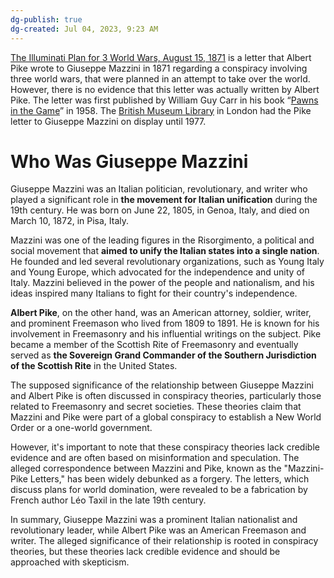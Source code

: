 ```yaml
---
dg-publish: true
dg-created: Jul 04, 2023, 9:23 AM
---
```


[The Illuminati Plan for 3 World Wars, August 15, 1871](https://ia601900.us.archive.org/16/items/albert-pike-letter-to-mazzini/Albert%20Pike%20Letter%20to%20Mazzini.pdf) is a letter that Albert Pike wrote to Giuseppe Mazzini in 1871 regarding a conspiracy involving three world wars, that were planned in an attempt to take over the world. However, there is no evidence that this letter was actually written by Albert Pike. The letter was first published by William Guy Carr in his book “[Pawns in the Game](https://freemasonry.bcy.ca/anti-masonry/pike_mazzini.html)” in 1958. The [British Museum Library](https://www.academia.edu/74355381/Albert_Pike_Letter_to_Mazzini) in London had the Pike letter to Giuseppe Mazzini on display until 1977.

# Who Was Giuseppe Mazzini

Giuseppe Mazzini was an Italian politician, revolutionary, and writer who played a significant role in **the movement for Italian unification** during the 19th century. He was born on June 22, 1805, in Genoa, Italy, and died on March 10, 1872, in Pisa, Italy.

Mazzini was one of the leading figures in the Risorgimento, a political and social movement that **aimed to unify the Italian states into a single nation**. He founded and led several revolutionary organizations, such as Young Italy and Young Europe, which advocated for the independence and unity of Italy. Mazzini believed in the power of the people and nationalism, and his ideas inspired many Italians to fight for their country's independence.

**Albert Pike**, on the other hand, was an American attorney, soldier, writer, and prominent Freemason who lived from 1809 to 1891. He is known for his involvement in Freemasonry and his influential writings on the subject. Pike became a member of the Scottish Rite of Freemasonry and eventually served as **the Sovereign Grand Commander of the Southern Jurisdiction of the Scottish Rite** in the United States.

The supposed significance of the relationship between Giuseppe Mazzini and Albert Pike is often discussed in conspiracy theories, particularly those related to Freemasonry and secret societies. These theories claim that Mazzini and Pike were part of a global conspiracy to establish a New World Order or a one-world government.

However, it's important to note that these conspiracy theories lack credible evidence and are often based on misinformation and speculation. The alleged correspondence between Mazzini and Pike, known as the "Mazzini-Pike Letters," has been widely debunked as a forgery. The letters, which discuss plans for world domination, were revealed to be a fabrication by French author Léo Taxil in the late 19th century.

In summary, Giuseppe Mazzini was a prominent Italian nationalist and revolutionary leader, while Albert Pike was an American Freemason and writer. The alleged significance of their relationship is rooted in conspiracy theories, but these theories lack credible evidence and should be approached with skepticism.